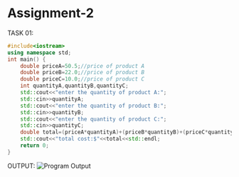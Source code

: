 # Assignment-2
TASK 01:
```cpp
#include<iostream>
using namespace std;
int main() {
    double priceA=50.5;//price of product A
    double priceB=22.0;//price of product B
    double priceC=10.0;//price of product C
    int quantityA,quantityB,quantityC;
    std::cout<<"enter the quantity of product A:";
    std::cin>>quantityA;
    std::cout<<"enter the quantity of product B:";
    std::cin>>quantityB;
    std::cout<<"enter the quantity of product C:";
    std::cin>>quantityC;
    double total=(priceA*quantityA)+(priceB*quantityB)+(priceC*quantityC);
    std::cout<<"total cost:$"<<total<<std::endl;
    return 0;
}
```
OUTPUT:
![Program
Output](https://github.com/user-attachments/assets/d97d9ba8-5822-43ca-8c11-d01e83a2ed03)

